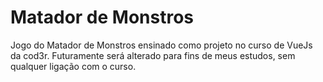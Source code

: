 # Matador de Monstros
Jogo do Matador de Monstros ensinado como projeto no curso de VueJs da cod3r.
Futuramente será alterado para fins de meus estudos, sem qualquer ligação com o curso.
